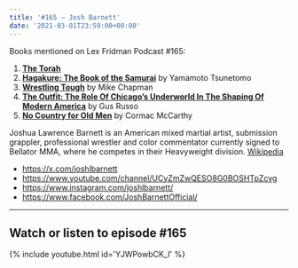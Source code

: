 ```yaml
---
title: '#165 – Josh Barnett'
date: '2021-03-01T23:59:00+00:00'
---
```


Books mentioned on Lex Fridman Podcast #165:

1. <b><a href="https://amzn.to/3FeBIMp" target="_blank" rel="sponsored noopener noreferrer">The Torah</a></b>
2. <b><a href="https://amzn.to/3uEJ2vV" target="_blank" rel="sponsored noopener noreferrer">Hagakure: The Book of the Samurai</a></b> by Yamamoto Tsunetomo
3. <b><a href="https://amzn.to/3uCFiuP" target="_blank" rel="sponsored noopener noreferrer">Wrestling Tough</a></b> by Mike Chapman
4. <b><a href="https://amzn.to/3FFNfpg" target="_blank" rel="sponsored noopener noreferrer">The Outfit: The Role Of Chicago’s Underworld In The Shaping Of Modern America</a></b> by Gus Russo
5. <b><a href="https://amzn.to/3FFg4Ck" target="_blank" rel="sponsored noopener noreferrer">No Country for Old Men</a></b> by Cormac McCarthy

<!--more-->

Joshua Lawrence Barnett is an American mixed martial artist, submission grappler, professional wrestler and color commentator currently signed to Bellator MMA, where he competes in their Heavyweight division. <a href="https://en.wikipedia.org/wiki/Josh_Barnett" target="_blank">Wikipedia</a>

- <a href="https://x.com/joshlbarnett" target="_blank">https://x.com/joshlbarnett</a>
- <a href="https://www.youtube.com/channel/UCyZmZwQESO8G0BOSHTpZcvg" target="_blank">https://www.youtube.com/channel/UCyZmZwQESO8G0BOSHTpZcvg</a>
- <a href="https://www.instagram.com/joshlbarnett/" target="_blank">https://www.instagram.com/joshlbarnett/</a>
- <a href="https://www.facebook.com/JoshBarnettOfficial/" target="_blank">https://www.facebook.com/JoshBarnettOfficial/</a>

- - - - - -

## Watch or listen to episode #165

{% include youtube.html id='YJWPowbCK_I' %}